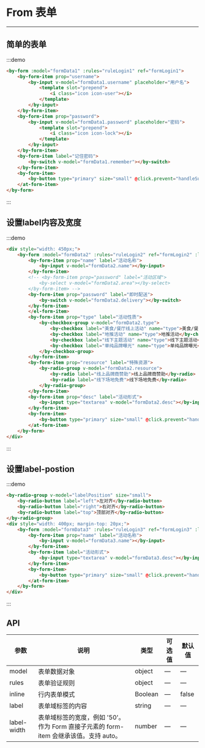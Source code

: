 # From 表单

----

## 简单的表单

:::demo
```html
<by-form :model="formData1" :rules="ruleLogin1" ref="formLogin1">
    <by-form-item prop="username">
        <by-input v-model="formData1.username" placeholder="用户名">
            <template slot="prepend">
                <i class="icon icon-user"></i>
            </template>
        </by-input>
    </by-form-item>
    <by-form-item prop="password">
        <by-input v-model="formData1.password" placeholder="密码">
            <template slot="prepend">
                <i class="icon icon-lock"></i>
            </template>
        </by-input>
    </by-form-item>
    <by-form-item label="记住密码">
        <by-switch v-model="formData1.remember"></by-switch>
    </by-form-item>
    <by-form-item>
        <by-button type="primary" size="small" @click.prevent="handleSubmit('formLogin1')">登录</by-button>
    </at-form-item>
</by-form>
```
:::


## 设置label内容及宽度

:::demo
```html
<div style="width: 450px;">
    <by-form :model="formData2" :rules="ruleLogin2" ref="formLogin2" :label-width="80">
        <by-form-item prop="name" label="活动名称">
            <by-input v-model="formData2.name"></by-input>
        </by-form-item>
        <!-- <by-form-item prop="password" label="活动区域">
            <by-select v-model="formData2.area"></by-select>
        </by-form-item> -->
        <by-form-item prop="password" label="即时配送">
            <by-switch v-model="formData2.delivery"></by-switch>
        </by-form-item>
        </el-form-item>
        <by-form-item prop="type" label="活动性质">
            <by-checkbox-group v-model="formData2.type">
                <by-checkbox label="美食/餐厅线上活动" name="type">美食/餐厅线上活动</by-checkbox>
                <by-checkbox label="地推活动" name="type">地推活动</by-checkbox>
                <by-checkbox label="线下主题活动" name="type">线下主题活动</by-checkbox>
                <by-checkbox label="单纯品牌曝光" name="type">单纯品牌曝光</by-checkbox>
            </by-checkbox-group>
        </by-form-item>
        <by-form-item prop="resource" label="特殊资源">
            <by-radio-group v-model="formData2.resource">
                <by-radio label="线上品牌商赞助">线上品牌商赞助</by-radio>
                <by-radio label="线下场地免费">线下场地免费</by-radio>
            </by-radio-group>
        </by-form-item>
        <by-form-item prop="desc" label="活动形式">
            <by-input type="textarea" v-model="formData2.desc"></by-input>
        </by-form-item>
        <by-form-item>
            <by-button type="primary" size="small" @click.prevent="handleSubmit('formLogin2')">登录</by-button>
        </at-form-item>
    </by-form>
</div>
```
:::



## 设置label-postion

:::demo
```html
<by-radio-group v-model="labelPosition" size="small">
    <by-radio-button label="left">左对齐</by-radio-button>
    <by-radio-button label="right">右对齐</by-radio-button>
    <by-radio-button label="top">顶部对齐</by-radio-button>
</by-radio-group>
<div style="width: 400px; margin-top: 20px;">
    <by-form :model="formData3" :rules="ruleLogin3" ref="formLogin3" :label-width="80" :label-position="labelPosition">
        <by-form-item prop="name" label="活动名称">
            <by-input v-model="formData3.name"></by-input>
        </by-form-item>
        <by-form-item label="活动形式">
            <by-input type="textarea" v-model="formData3.desc"></by-input>
        </by-form-item>
        <by-form-item>
            <by-button type="primary" size="small" @click.prevent="handleSubmit('formLogin3')">登录</by-button>
        </at-form-item>
    </by-form>
</div>
```
:::

## API

| 参数        | 说明                                                                                  | 类型    | 可选值 | 默认值 |
|-------------|---------------------------------------------------------------------------------------|---------|--------|--------|
| model       | 表单数据对象                                                                          | object  | —      | —      |
| rules       | 表单验证规则                                                                          | object  | —      | —      |
| inline      | 行内表单模式                                                                          | Boolean | —      | false  |
| label       | 表单域标签的内容                                                                      | string  | —      | —      |
| label-width | 表单域标签的宽度，例如 '50'。作为 Form 直接子元素的 form-item 会继承该值。支持 auto。 | number  | —      | —      |

<script lang="ts">
    import { Vue, Component } from "vue-property-decorator";

    @Component
    export default class ByFormMd extends Vue {

        labelPosition = 'right';

        formData1 = {
            username: '',
            password: '',
            remember: true
        }

        formData2 = {
            name: '',
            area: '',
            delivery: false,
            type: [],
            resource: '',
            desc: '',
        }

        formData3 = {}

        ruleLogin1 = {
            username: [{
                required: true,
                message: '请输入用户名',
                trigger: 'blur'
            }],
            password: [{
                required: true,
                message: '请输入密码',
                trigger: 'blur'
            }, {
                type: 'string',
                min: 6,
                message: '密码长度不能小于6',
                trigger: 'blur'
            }]
        }

        ruleLogin2 = {
            name: [{
                required: true,
                message: '请输入活动名称',
                trigger: 'blur'
            }],
            // area: [{
            //     required: true,
            //     message: '请输入密码',
            //     trigger: 'blur'
            // }, {
            //     type: 'string',
            //     min: 6,
            //     message: '密码长度不能小于6',
            //     trigger: 'blur'
            // }],
            type: [{
                type: 'array',
                required: true,
                message: '请至少选择一个活动性质',
                trigger: 'change'
            }],
            resource: [{
                required: true,
                message: '请选择特殊资源',
                trigger: 'blur'
            }],
            desc: [{
                required: true,
                message: '请输入活动形式',
                trigger: 'blur'
            }],
        }

        ruleLogin3 = {}

        handleSubmit (name) {
            this.$refs[name].validate(valid => {
                if (valid) {
                    this.$notify({
                        type: 'success',
                        message: '提交成功'
                    })
                } else {
                    this.$notify({
                        type: 'error',
                        message: '校验失败'
                    })
                }
            })
        }
    }
</script>
<style lang="sass" scoped>
    .by-checkbox-group{
        width: 320px;
        margin: 0;
        padding: 0;
        list-style: none;

        .by-checkbox {
            float: left;
            width: 160px;
            margin: 0;
            padding: 0;
        }
    }
</style>
